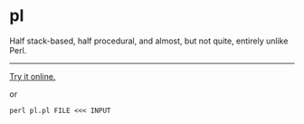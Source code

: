 # pl

Half stack-based, half procedural, and almost, but not quite, entirely unlike Perl.

---

[Try it online.](http://pl.tryitonline.net)

or

`perl pl.pl FILE <<< INPUT`
